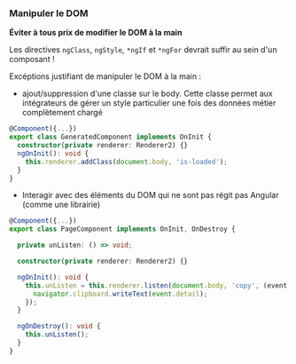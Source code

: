 ### Manipuler le DOM

**Éviter à tous prix de modifier le DOM à la main**

Les directives `ngClass`, `ngStyle`, `*ngIf` et `*ngFor`
devrait suffir au sein d'un composant&nbsp;!

Excéptions justifiant de manipuler le DOM à la main&nbsp;:

- ajout/suppression d'une classe sur le body. Cette classe permet aux intégrateurs de gérer un style particulier une fois des
  données métier complètement chargé

```typescript
@Component({...})
export class GeneratedComponent implements OnInit {
  constructor(private renderer: Renderer2) {}
  ngOnInit(): void {
    this.renderer.addClass(document.body, 'is-loaded');
  }
}
```

- Interagir avec des éléments du DOM qui ne sont pas régit pas Angular (comme une librairie)

```typescript
@Component({...})
export class PageComponent implements OnInit, OnDestroy {

  private unListen: () => void;

  constructor(private renderer: Renderer2) {}

  ngOnInit(): void {
    this.unListen = this.renderer.listen(document.body, 'copy', (event: CustomEvent) => {
      navigator.clipboard.writeText(event.detail);
    });
  }

  ngOnDestroy(): void {
    this.unListen();
  }
}
```
